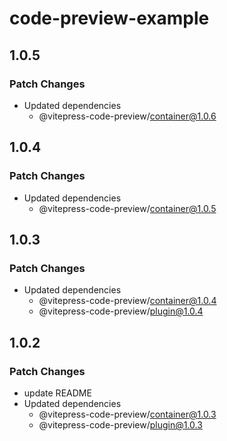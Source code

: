 # code-preview-example

## 1.0.5

### Patch Changes

- Updated dependencies
  - @vitepress-code-preview/container@1.0.6

## 1.0.4

### Patch Changes

- Updated dependencies
  - @vitepress-code-preview/container@1.0.5

## 1.0.3

### Patch Changes

- Updated dependencies
  - @vitepress-code-preview/container@1.0.4
  - @vitepress-code-preview/plugin@1.0.4

## 1.0.2

### Patch Changes

- update README
- Updated dependencies
  - @vitepress-code-preview/container@1.0.3
  - @vitepress-code-preview/plugin@1.0.3
